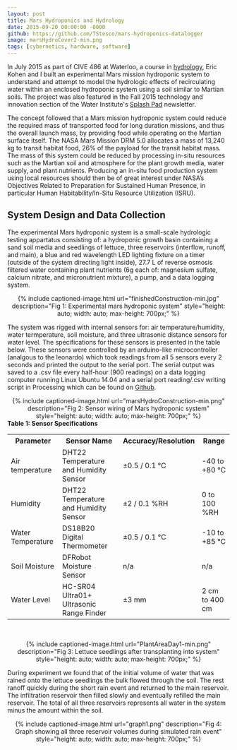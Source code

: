 ```yaml
---
layout: post
title: Mars Hydroponics and Hydrology
date: 2015-09-20 00:00:00 -0000
github: https://github.com/TStesco/mars-hydroponics-datalogger
image: marsHydroCover2-min.png
tags: [cybernetics, hardware, software]
---
```

In July 2015 as part of CIVE 486 at Waterloo, a course in [hydrology][hydrology], Eric Kohen and I built an experimental Mars mission hydroponic system 
to understand and attempt to model the hydrologic effects of recirculating water within an enclosed hydroponic system using a soil similar to Martian soils.
The project was also featured in the Fall 2015 technology and innovation section of the Water Institute's [Splash Pad][splash-pad] newsletter.

The concept followed that a Mars mission hydroponic system could reduce the required mass of transported food for long duration missions, and thus the overall launch mass, by providing 
food while operating on the Martian surface itself. The NASA Mars Mission DRM 5.0 allocates a mass of 13,240 kg to transit 
habitat food, 26% of the payload for the transit habitat mass. The mass of this system could be reduced by processing 
in-situ resources such as the Martian soil and atmosphere for the plant growth media, water supply, and plant nutrients. 
Producing an in-situ food production system using local resources should then be of great interest under NASA’s Objectives 
Related to Preparation for Sustained Human Presence, in particular Human Habitability/In-Situ Resource Utilization (ISRU).
                    
<h2 class="section-heading">System Design and Data Collection</h2>
<p>
The experimental Mars hydroponic system is a small-scale hydrologic testing appartatus consisting of: a hydroponic growth basin containing a sand soil media and seedlings of lettuce, three reservoirs (interflow, runoff, and main), a blue and red wavelength LED lighting fixture on a timer (outside of the system directing light inside), 27.7 L of reverse osmosis filtered water containing plant nutrients (6g each of: magnesium sulfate, calcium nitrate, and micronutrient mixture), a pump, and a data logging system.
</p>

<div style="text-align: center;">
{% include captioned-image.html url="finishedConstruction-min.jpg" description="Fig 1: Experimental mars hydroponic system" style="height: auto; width: auto; max-height: 700px;" %}
</div>


The system was rigged with internal sensors for: air temperature/humidity, water termperature, soil moisture, and three ultrasonic distance sensors for water level. The specifications for these sensors is presented in the table below. These sensors were controlled by an arduino-like microcontroller (analgous to the leonardo) which took readings from all 5 sensors every 2 seconds and printed the output to the serial port. The serial output was saved to a .csv file every half-hour (900 readings) on a data logging computer running Linux Ubuntu 14.04 and a serial port reading/.csv writing script in Processing which can be found on [Github][github].

<div style="text-align: center;">
{% include captioned-image.html url="marsHydroConstruction-min.png" description="Fig 2: Sensor wiring of Mars hydroponic system" style="height: auto; width: auto; max-height: 700px;" %}
</div>
<span class="caption text-muted"><strong>Table 1: Sensor Specifications</strong></span>
<table>
	<tr>
    	<th>Parameter</th>
    	<th>Sensor Name</th>
    	<th>Accuracy/Resolution</th>
    	<th>Range</th>
	</tr>
		<tr>
    	<td>Air temperature</td>
    	<td>DHT22 Temperature and Humidity Sensor</td>
    	<td>±0.5 / 0.1 °C</td>
    	<td>-40 to +80 °C</td>
	</tr>
	<tr>
    	<td> Humidity</td>
    	<td>DHT22 Temperature and Humidity Sensor</td>
    	<td>±2  / 0.1 %RH</td>
    	<td>0 to 100 %RH</td>
	</tr>
	<tr>
    	<td>Water Temperature</td>
    	<td>DS18B20 Digital Thermometer</td>
    	<td>±0.5 / 0.1 °C</td>
    	<td>-10 to +85 °C</td>
	</tr>
	<tr>
		<td>Soil Moisture</td>
    	<td>DFRobot Moisture Sensor</td>
    	<td>n/a</td>
    	<td>n/a</td>
	</tr>
	<tr>
		<td>Water Level</td>
    	<td>HC-SR04 Ultra01+ Ultrasonic Range Finder</td>
    	<td>±3 mm</td>
    	<td>2 cm to 400 cm</td>
	</tr>
</table>
<p><br></p>



<div style="text-align: center;">
{% include captioned-image.html url="PlantAreaDay1-min.png" description="Fig 3: Lettuce seedlings after transplanting into system" style="height: auto; width: auto; max-height: 700px;" %}
</div>
<p>
    During experiment we found that of the initial volume of water that was rained onto the lettuce seedlings the bulk flowed through the soil. The rest ranoff quickly during the short rain event and returned to the main reservoir. The infiltration reservoir then filled slowly and eventually refilled the main reservoir. The total of all three reservoirs represents all water in the system minus the amount within the soil.
</p>
<div style="text-align: center;">
{% include captioned-image.html url="graph1.png" description="Fig 4: Graph showing all three reservoir volumes during simulated rain event" style="height: auto; width: auto; max-height: 700px;" %}
</div>

[github]: https://github.com/TStesco/mars-hydroponics-datalogger
[hydrology]: https://en.wikipedia.org/wiki/Hydrology
[splash-pad]: https://uwaterloo.ca/water-institute/sites/ca.water-institute/files/uploads/files/wi_newsletter_fall2015.pdf
